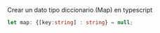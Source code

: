 Crear un dato tipo diccionario (Map) en typescript

```ts
let map: {[key:string] : string} = null;
```